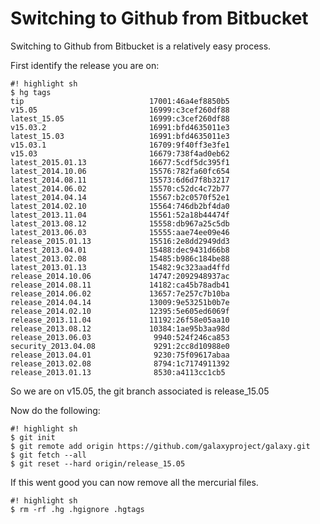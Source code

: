 # Switching to Github from Bitbucket

Switching to Github from Bitbucket is a relatively easy process.

First identify the release you are on:

```
#! highlight sh
$ hg tags
tip                            17001:46a4ef8850b5
v15.05                         16999:c3cef260df88
latest_15.05                   16999:c3cef260df88
v15.03.2                       16991:bfd4635011e3
latest_15.03                   16991:bfd4635011e3
v15.03.1                       16709:9f40ff3e3fe1
v15.03                         16679:738f4ad0eb62
latest_2015.01.13              16677:5cdf5dc395f1
latest_2014.10.06              15576:782fa60fc654
latest_2014.08.11              15573:6d6d7f8b3217
latest_2014.06.02              15570:c52dc4c72b77
latest_2014.04.14              15567:b2c0570f52e1
latest_2014.02.10              15564:746db2bf4da0
latest_2013.11.04              15561:52a18b44474f
latest_2013.08.12              15558:db967a25c5db
latest_2013.06.03              15555:aae74ee09e46
release_2015.01.13             15516:2e8dd2949dd3
latest_2013.04.01              15488:dec9431d66b8
latest_2013.02.08              15485:b986c184be88
latest_2013.01.13              15482:9c323aad4ffd
release_2014.10.06             14747:2092948937ac
release_2014.08.11             14182:ca45b78adb41
release_2014.06.02             13657:7e257c7b10ba 
release_2014.04.14             13009:9e53251b0b7e 
release_2014.02.10             12395:5e605ed6069f 
release_2013.11.04             11192:26f58e05aa10 
release_2013.08.12             10384:1ae95b3aa98d
release_2013.06.03              9940:524f246ca853  
security_2013.04.08             9291:2cc8d10988e0  
release_2013.04.01              9230:75f09617abaa  
release_2013.02.08              8794:1c7174911392
release_2013.01.13              8530:a4113cc1cb5
```


So we are on v15.05, the git branch associated is release_15.05

Now do the following:

```
#! highlight sh
$ git init
$ git remote add origin https://github.com/galaxyproject/galaxy.git
$ git fetch --all
$ git reset --hard origin/release_15.05
```


If this went good you can now remove all the mercurial files.

```
#! highlight sh
$ rm -rf .hg .hgignore .hgtags
```

